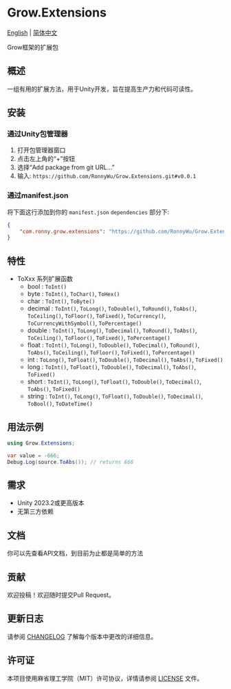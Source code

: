 # Grow.Extensions

[English](README.md) | [简体中文](README.zh-CN.md)

Grow框架的扩展包

## 概述
一组有用的扩展方法，用于Unity开发，旨在提高生产力和代码可读性。

## 安装

### 通过Unity包管理器
1. 打开包管理器窗口
2. 点击左上角的“+”按钮
3. 选择“Add package from git URL…”
4. 输入: `https://github.com/RonnyWu/Grow.Extensions.git#v0.0.1`

### 通过manifest.json
将下面这行添加到你的 `manifest.json`  `dependencies` 部分下:
```json
{
    "com.ronny.grow.extensions": "https://github.com/RonnyWu/Grow.Extensions.git#v0.0.1"
}
```

## 特性
- ToXxx 系列扩展函数
    - bool : `ToInt()`
    - byte : `ToInt()`, `ToChar()`, `ToHex()`
    - char : `ToInt()`, `ToByte()`
    - decimal : `ToInt()`, `ToLong()`, `ToDouble()`, `ToRound()`, `ToAbs()`, `ToCeiling()`, `ToFloor()`, `ToFixed()`, `ToCurrency()`, `ToCurrencyWithSymbol()`, `ToPercentage()`
    - double : `ToInt()`, `ToLong()`, `ToDecimal()`, `ToRound()`, `ToAbs()`, `ToCeiling()`, `ToFloor()`, `ToFixed()`, `ToPercentage()`
    - float : `ToInt()`, `ToLong()`, `ToDouble()`, `ToDecimal()`, `ToRound()`, `ToAbs()`, `ToCeiling()`, `ToFloor()`, `ToFixed()`, `ToPercentage()`
    - int : `ToLong()`, `ToFloat()`, `ToDouble()`, `ToDecimal()`, `ToAbs()`, `ToFixed()`
    - long : `ToInt()`, `ToFloat()`, `ToDouble()`, `ToDecimal()`, `ToAbs()`, `ToFixed()`
    - short : `ToInt()`, `ToLong()`, `ToFloat()`, `ToDouble()`, `ToDecimal()`, `ToAbs()`, `ToFixed()`
    - string : `ToInt()`, `ToLong()`, `ToFloat()`, `ToDouble()`, `ToDecimal()`, `ToBool()`, `ToDateTime()`

## 用法示例
```csharp
using Grow.Extensions;

var value = -666;
Debug.Log(source.ToAbs()); // returns 666
```

## 需求
- Unity 2023.2或更高版本
- 无第三方依赖

## 文档
你可以先查看API文档，到目前为止都是简单的方法

## 贡献
欢迎投稿！欢迎随时提交Pull Request。

## 更新日志
请参阅 [CHANGELOG](CHANGELOG.md) 了解每个版本中更改的详细信息。

## 许可证
本项目使用麻省理工学院（MIT）许可协议，详情请参阅 [LICENSE](LICENSE) 文件。